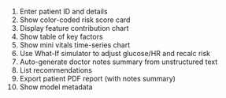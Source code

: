 1. Enter patient ID and details
2. Show color-coded risk score card
3. Display feature contribution chart
4. Show table of key factors
5. Show mini vitals time-series chart
6. Use What-If simulator to adjust glucose/HR and recalc risk
7. Auto-generate doctor notes summary from unstructured text
8. List recommendations
9. Export patient PDF report (with notes summary)
10. Show model metadata
